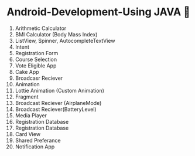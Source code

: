 # Android-Development-Using JAVA 📱

1. Arithmetic Calculator<br>
2. BMI Calculator (Body Mass Index)<br>
3. ListView, Spinner, AutocompleteTextView<br>
4. Intent<br>
5. Registration Form<br>
6. Course Selection<br>
7. Vote Eligible App<br> 
8. Cake App<br> 
9. Broadcasr Reciever<br> 
10. Animation<br>
11. Lottie Animation (Custom Animation)<br>
12. Fragment<br>
13. Broadcast Reciever (AirplaneMode)<br>
14. Broadcast Reciever(BatteryLevel)<br>
15. Media Player<br>
16. Registration Database<br>
17. Registration Database<br>
18. Card View<br>
19. Shared Preferance<br>
20. Notification App<br>
